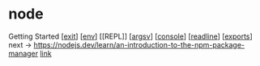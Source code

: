# node

Getting Started
[[exit]]
[[env]]
[[REPL]]
[[argsv]]
[[console]]
[[readline]]
[[exports]]
next -> https://nodejs.dev/learn/an-introduction-to-the-npm-package-manager
[link](https://nodejs.dev/learn/introduction-to-nodejs)

[//begin]: # "Autogenerated link references for markdown compatibility"
[exit]: exit "exiting node"
[env]: env "Env"
[argsv]: argsv "Argsv"
[console]: console "Console"
[readline]: readline "Readline"
[exports]: exports "Exports"
[//end]: # "Autogenerated link references"